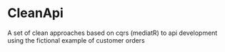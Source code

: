# CleanApi
A set of clean approaches based on cqrs (mediatR) to api development using the fictional example of customer orders

